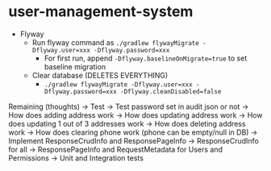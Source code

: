 # user-management-system

* Flyway
  * Run flyway command as `./gradlew flywayMigrate -Dflyway.user=xxx -Dflyway.password=xxx`
    * For first run, append `-Dflyway.baselineOnMigrate=true` to set baseline migration
  * Clear database (DELETES EVERYTHING)
    * `./gradlew flywayMigrate -Dflyway.user=xxx -Dflyway.password=xxx -Dflyway.cleanDisabled=false`


Remaining (thoughts)
    -> Test
      -> Test password set in audit json or not
      -> How does adding address work
      -> How does updating address work
        -> How does updating 1 out of 3 addresses work
      -> How does deleting address work
      -> How does clearing phone work (phone can be empty/null in DB)
    -> Implement ResponseCrudInfo and ResponsePageInfo
        -> ResponseCrudInfo for all
        -> ResponsePageInfo and RequestMetadata for Users and Permissions
    -> Unit and Integration tests
